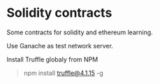 # Solidity contracts

Some contracts for solidity and ethereum learning.

Use Ganache as test network server.

Install Truffle globaly from NPM
> npm install truffle@4.1.15 -g


